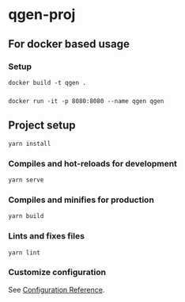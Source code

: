# qgen-proj

## For docker based usage
### Setup
```
docker build -t qgen .
```

###
```
docker run -it -p 8080:8080 --name qgen qgen
```


## Project setup
```
yarn install
```

### Compiles and hot-reloads for development
```
yarn serve
```

### Compiles and minifies for production
```
yarn build
```

### Lints and fixes files
```
yarn lint
```

### Customize configuration
See [Configuration Reference](https://cli.vuejs.org/config/).
